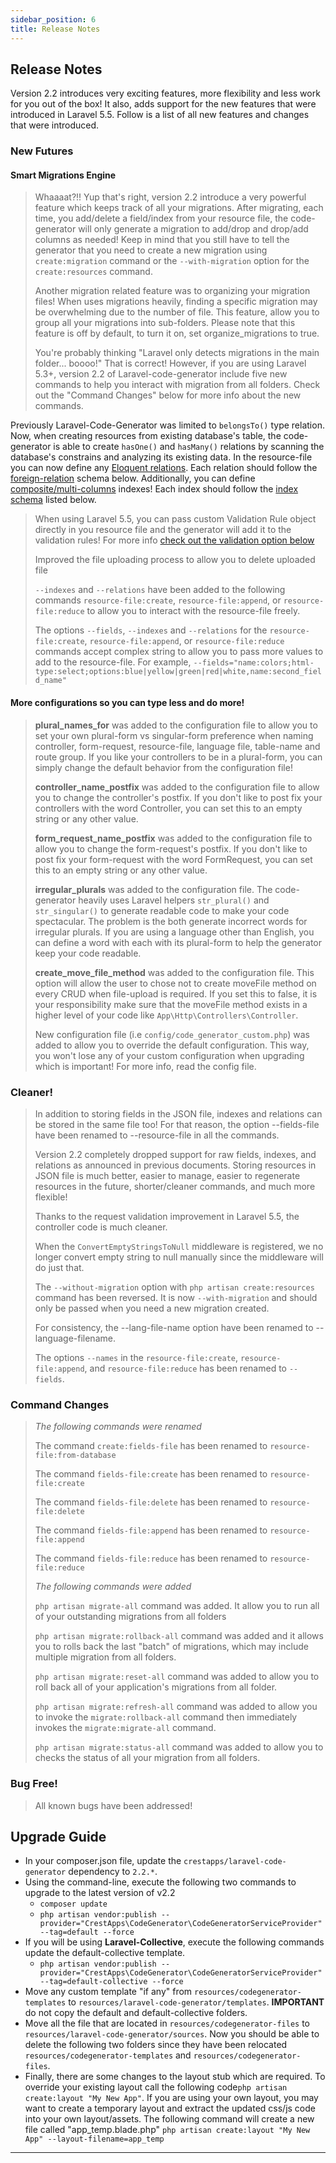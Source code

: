 ```yaml
---
sidebar_position: 6
title: Release Notes
---
```


## Release Notes

Version 2.2 introduces very exciting features, more flexibility and less work for you out of the box! It also, adds support for the new features that were introduced in Laravel 5.5. Follow is a list of all new features and changes that were introduced.

### New Futures

#### Smart Migrations Engine

> Whaaaat?!! Yup that's right, version 2.2 introduce a very powerful feature which keeps track of all your migrations. After migrating, each time, you add/delete a field/index from your resource file, the code-generator will only generate a migration to add/drop and drop/add columns as needed! Keep in mind that you still have to tell the generator that you need to create a new migration using `create:migration` command or the `--with-migration` option for the `create:resources` command.
> 
> Another migration related feature was to organizing your migration files! When uses migrations heavily, finding a specific migration may be overwhelming due to the number of file. This feature, allow you to group all your migrations into sub-folders. Please note that this feature is off by default, to turn it on, set organize\_migrations to true.
> 
> You're probably thinking "Laravel only detects migrations in the main folder... boooo!" That is correct! However, if you are using Laravel 5.3+, version 2.2 of Laravel-code-generator include five new commands to help you interact with migration from all folders. Check out the "Command Changes" below for more info about the new commands.

Previously Laravel-Code-Generator was limited to `belongsTo()` type relation. Now, when creating resources from existing database's table, the code-generator is able to create `hasOne()` and `hasMany()` relations by scanning the database's constrains and analyzing its existing data.
In the resource-file you can now define any [Eloquent relations](https://laravel.com/docs/5.5/eloquent-relationships). Each relation should follow the [foreign-relation](https://crestapps.com/%7B!!%20URL::route($routeName,%20['version'%20=%3E%20$version])%20!!%7D#foreign-relations) schema below. Additionally, you can define [composite/multi-columns](https://crestapps.com/%7B!!%20URL::route($routeName,%20['version'%20=%3E%20$version])%20!!%7D#composite-indexes) indexes! Each index should follow the [index schema](https://crestapps.com/%7B!!%20URL::route($routeName,%20['version'%20=%3E%20$version])%20!!%7D#composite-indexes) listed below.
> 
> When using Laravel 5.5, you can pass custom Validation Rule object directly in you resource file and the generator will add it to the validation rules! For more info [check out the validation option below](https://crestapps.com/%7B!!%20URL::route($routeName,%20['version'%20=%3E%20$version])%20!!%7D#field-validation)
> 
> Improved the file uploading process to allow you to delete uploaded file
> 
> `--indexes` and `--relations` have been added to the following commands `resource-file:create`, `resource-file:append`, or `resource-file:reduce` to allow you to interact with the resource-file freely.
> 
> The options `--fields`, `--indexes` and `--relations` for the `resource-file:create`, `resource-file:append`, or `resource-file:reduce` commands accept complex string to allow you to pass more values to add to the resource-file. For example, `--fields="name:colors;html-type:select;options:blue|yellow|green|red|white,name:second_field_name"`

#### More configurations so you can type less and do more!

> **plural\_names\_for** was added to the configuration file to allow you to set your own plural-form vs singular-form preference when naming controller, form-request, resource-file, language file, table-name and route group. If you like your controllers to be in a plural-form, you can simply change the default behavior from the configuration file!
> 
> **controller\_name\_postfix** was added to the configuration file to allow you to change the controller's postfix. If you don't like to post fix your controllers with the word Controller, you can set this to an empty string or any other value.
> 
> **form\_request\_name\_postfix** was added to the configuration file to allow you to change the form-request's postfix. If you don't like to post fix your form-request with the word FormRequest, you can set this to an empty string or any other value.
> 
> **irregular\_plurals** was added to the configuration file. The code-generator heavily uses Laravel helpers `str_plural()` and `str_singular()` to generate readable code to make your code spectacular. The problem is the both generate incorrect words for irregular plurals. If you are using a language other than English, you can define a word with each with its plural-form to help the generator keep your code readable.
> 
> **create\_move\_file\_method** was added to the configuration file. This option will allow the user to chose not to create moveFile method on every CRUD when file-upload is required. If you set this to false, it is your responsibility make sure that the moveFile method exists in a higher level of your code like `App\Http\Controllers\Controller`.
> 
> New configuration file (i.e `config/code_generator_custom.php`) was added to allow you to override the default configuration. This way, you won't lose any of your custom configuration when upgrading which is important! For more info, read the config file.

### Cleaner!

> In addition to storing fields in the JSON file, indexes and relations can be stored in the same file too! For that reason, the option \--fields-file have been renamed to \--resource-file in all the commands.
> 
> Version 2.2 completely dropped support for raw fields, indexes, and relations as announced in previous documents. Storing resources in JSON file is much better, easier to manage, easier to regenerate resources in the future, shorter/cleaner commands, and much more flexible!
> 
> Thanks to the request validation improvement in Laravel 5.5, the controller code is much cleaner.
> 
> When the `ConvertEmptyStringsToNull` middleware is registered, we no longer convert empty string to null manually since the middleware will do just that.
> 
> The `--without-migration` option with `php artisan create:resources` command has been reversed. It is now `--with-migration` and should only be passed when you need a new migration created.
> 
> For consistency, the \--lang-file-name option have been renamed to \--language-filename.
> 
> The options `--names` in the `resource-file:create`, `resource-file:append`, and `resource-file:reduce` has been renamed to `--fields`.

### Command Changes

> _The following commands were renamed_
> 
> The command `create:fields-file` has been renamed to `resource-file:from-database`
> 
> The command `fields-file:create` has been renamed to `resource-file:create`
> 
> The command `fields-file:delete` has been renamed to `resource-file:delete`
> 
> The command `fields-file:append` has been renamed to `resource-file:append`
> 
> The command `fields-file:reduce` has been renamed to `resource-file:reduce`
> 
> _The following commands were added_
> 
> `php artisan migrate-all` command was added. It allow you to run all of your outstanding migrations from all folders
> 
> `php artisan migrate:rollback-all` command was added and it allows you to rolls back the last "batch" of migrations, which may include multiple migration from all folders.
> 
> `php artisan migrate:reset-all` command was added to allow you to roll back all of your application's migrations from all folder.
> 
> `php artisan migrate:refresh-all` command was added to allow you to invoke the `migrate:rollback-all` command then immediately invokes the `migrate:migrate-all` command.
> 
> `php artisan migrate:status-all` command was added to allow you to checks the status of all your migration from all folders.

### Bug Free!

> All known bugs have been addressed!

## Upgrade Guide

 - In your composer.json file, update the `crestapps/laravel-code-generator` dependency to `2.2.*`.
 - Using the command-line, execute the following two commands to upgrade to the latest version of v2.2
     - `composer update`
     - `php artisan vendor:publish --provider="CrestApps\CodeGenerator\CodeGeneratorServiceProvider" --tag=default --force`
 - If you will be using **Laravel-Collective**, execute the following commands update the default-collective template.
     - `php artisan vendor:publish --provider="CrestApps\CodeGenerator\CodeGeneratorServiceProvider" --tag=default-collective --force`
 - Move any custom template "if any" from `resources/codegenerator-templates` to `resources/laravel-code-generator/templates`. **IMPORTANT** do not copy the default and default-collective folders.
 - Move all the file that are located in `resources/codegenerator-files` to `resources/laravel-code-generator/sources`. Now you should be able to delete the following two folders since they have been relocated `resources/codegenerator-templates` and `resources/codegenerator-files`.
 - Finally, there are some changes to the layout stub which are required. To override your existing layout call the following code`php artisan create:layout "My New App"`. If you are using your own layout, you may want to create a temporary layout and extract the updated css/js code into your own layout/assets. The following command will create a new file called "app\_temp.blade.php" `php artisan create:layout "My New App" --layout-filename=app_temp`

* * *